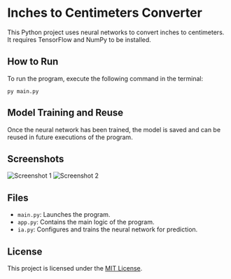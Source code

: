 # Inches to Centimeters Converter

This Python project uses neural networks to convert inches to centimeters. It requires TensorFlow and NumPy to be installed.

## How to Run

To run the program, execute the following command in the terminal:
```console
py main.py
```

## Model Training and Reuse

Once the neural network has been trained, the model is saved and can be reused in future executions of the program.

## Screenshots

![Screenshot 1](/screenshots/screenshot1.png)
![Screenshot 2](/screenshots/screenshot2.png)

## Files

- `main.py`: Launches the program.
- `app.py`: Contains the main logic of the program.
- `ia.py`: Configures and trains the neural network for prediction.

## License

This project is licensed under the [MIT License](LICENSE).
